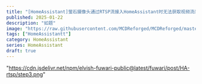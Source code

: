 ```yaml
---
title: "[HomeAssistant]萤石摄像头通过RTSP流接入HomeAssistant时无法获取视频流问题的解决"
published: 2025-01-22
description: "如题"
image: "https://raw.githubusercontent.com/MCDReforged/MCDReforged/master/logo/images/logo_long.png"
tags: ["HomeAssistantt"]
category: HomeAssistant
series: HomeAssistant
draft: true
---
```



 "https://cdn.jsdelivr.net/npm/elvish-fuwari-public@latest/fuwari/post/HA-rtsp/step3.png"